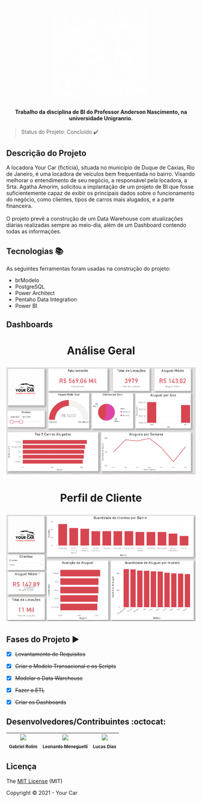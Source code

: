 <h1 align="center">
  <img alt="Your Car" title="#Your Car" src="your_car.gif" height="250" width="250"/>
</h1>
<p align="center"></p>

<h4 align="center">
    Trabalho da disciplina de BI do Professor Anderson Nascimento, na universidade Unigranrio.        
</h4>

> Status do Projeto: Concluído ✔️
           
## Descrição do Projeto

A locadora Your Car (fictícia), situada no município de Duque de Caxias, Rio de Janeiro, é uma locadora de veículos bem frequentada no bairro.
Visando melhorar o entendimento de seu negócio, a responsável pela locadora, a Srta. Agatha Amorim, solicitou a implantação de um projeto de BI que fosse suficientemente capaz de exibir os principais dados sobre o funcionamento do negócio, como clientes, tipos de carros mais alugados, e a parte financeira.
<br>
<br>
O projeto prevê a construção de um Data Warehouse com atualizações diárias realizadas sempre ao meio-dia, além de um Dashboard contendo todas as informações.

           
## Tecnologias :books:
           
As seguintes ferramentas foram usadas na construção do projeto:
           
 - brModelo
 - PostgreSQL
 - Power Architect
 - Pentaho Data Integration
 - Power BI

 ## Dashboards
 
 <h1 align="center">
  <p>Análise Geral</p>
  <img alt="Dashboard análise geral" title="#Dashboard análise geral" src="4 - Dashboard/imagens/analise.png"/>
</h1>
<h1 align="center">
  <p>Perfil de Cliente</p>
  <img alt="Perfil de Cliente" title="#Perfil de Cliente" src="4 - Dashboard/imagens/perfil_cliente.png"/>
</h1>
 
 ## Fases do Projeto :arrow_forward:
 
 - [x] <strike>Levantamento de Requisitos</strike>
 - [x] <strike>Criar o Modelo Transacional e os Scripts</strike>
 - [x] <strike>Modelar o Data Warehouse</strike>
 - [x] <strike>Fazer o ETL</strike>
 - [x] <strike>Criar os Dashboards</strike>
           
           
 ## Desenvolvedores/Contribuintes :octocat:
           
| [<img src="https://avatars.githubusercontent.com/u/63819323?v=4" width=115><br><sub>Gabriel Rolim</sub>](https://github.com/Gabriel-Venancio) |  [<img src="https://avatars.githubusercontent.com/u/88052231?v=4" width=115><br><sub>Leonardo Meneguelli</sub>](https://github.com/LeonardoMeneguelli1) |  [<img src="https://avatars.githubusercontent.com/u/78268462?v=4" width=115><br><sub>Lucas Dias</sub>](https://github.com/lcszraaad) |
| :---: | :---: | :---: 
       
## Licença 

The [MIT License]() (MIT)

Copyright :copyright: 2021 - Your Car

 
           
  
